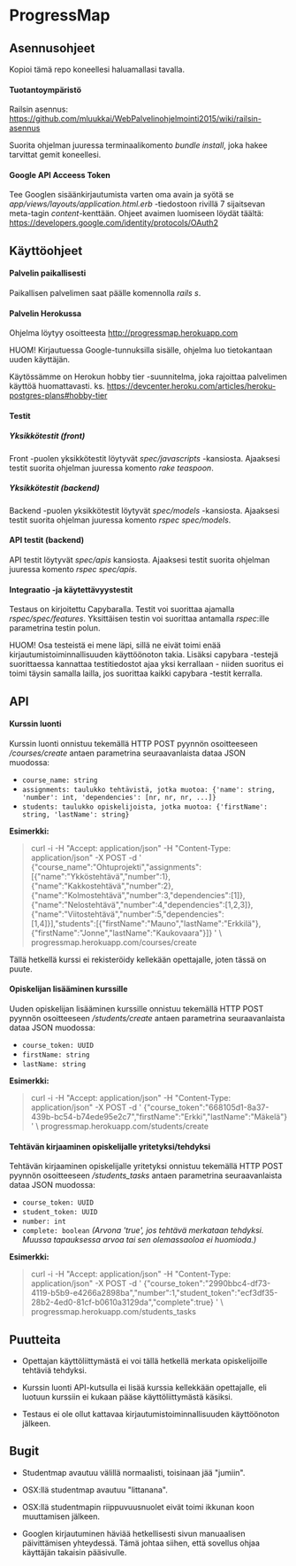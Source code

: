 # ProgressMap

## Asennusohjeet
Kopioi tämä repo koneellesi haluamallasi tavalla.

#### Tuotantoympäristö
Railsin asennus: https://github.com/mluukkai/WebPalvelinohjelmointi2015/wiki/railsin-asennus

Suorita ohjelman juuressa terminaalikomento _bundle install_, joka hakee tarvittat gemit koneellesi.

#### Google API Acceess Token
Tee Googlen sisäänkirjautumista varten oma avain ja syötä se _app/views/layouts/application.html.erb_ -tiedostoon rivillä 7 sijaitsevan meta-tagin _content_-kenttään. Ohjeet avaimen luomiseen löydät täältä: https://developers.google.com/identity/protocols/OAuth2

## Käyttöohjeet
#### Palvelin paikallisesti
Paikallisen palvelimen saat päälle komennolla _rails s_.

#### Palvelin Herokussa
Ohjelma löytyy osoitteesta http://progressmap.herokuapp.com

HUOM! Kirjautuessa Google-tunnuksilla sisälle, ohjelma luo tietokantaan uuden käyttäjän.

Käytössämme on Herokun hobby tier -suunnitelma, joka rajoittaa palvelimen käyttöä huomattavasti. ks. https://devcenter.heroku.com/articles/heroku-postgres-plans#hobby-tier

#### Testit
##### Yksikkötestit (front)
Front -puolen yksikkötestit löytyvät _spec/javascripts_ -kansiosta. Ajaaksesi testit suorita ohjelman juuressa komento _rake teaspoon_.

##### Yksikkötestit (backend)
Backend -puolen yksikkötestit löytyvät _spec/models_ -kansiosta. Ajaaksesi testit suorita ohjelman juuressa komento _rspec spec/models_.

#### API testit (backend)
API testit löytyvät _spec/apis_ kansiosta. Ajaaksesi testit suorita ohjelman juuressa komento _rspec spec/apis_.

#### Integraatio -ja käytettävyystestit
Testaus on kirjoitettu Capybaralla. Testit voi suorittaa ajamalla _rspec/spec/features_. Yksittäisen testin voi suorittaa antamalla _rspec_:ille parametrina testin polun.

HUOM! Osa testeistä ei mene läpi, sillä ne eivät toimi enää kirjautumistoiminnallisuuden käyttöönoton takia. Lisäksi capybara -testejä suorittaessa kannattaa testitiedostot ajaa yksi kerrallaan - niiden suoritus ei toimi täysin samalla lailla, jos suorittaa kaikki capybara -testit kerralla.


## API

#### Kurssin luonti

Kurssin luonti onnistuu tekemällä HTTP POST pyynnön osoitteeseen _/courses/create_ antaen parametrina seuraavanlaista dataa JSON muodossa:

  * `course_name: string`
  * `assignments: taulukko tehtävistä, jotka muotoa: {'name': string, 'number': int, 'dependencies': [nr, nr, nr, ...]}`
  * `students: taulukko opiskelijoista, jotka muotoa: {'firstName': string, 'lastName': string}`

**Esimerkki:**

>curl -i -H "Accept: application/json" -H "Content-Type: application/json" -X POST -d '
>{"course_name":"Ohtuprojekti","assignments":[{"name":"Ykköstehtävä","number":1},{"name":"Kakkostehtävä","number":2},{"name":"Kolmostehtävä","number":3,"dependencies":[1]},{"name":"Nelostehtävä","number":4,"dependencies":[1,2,3]},{"name":"Viitostehtävä","number":5,"dependencies":[1,4]}],"students":[{"firstName":"Mauno","lastName":"Erkkilä"},{"firstName":"Jonne","lastName":"Kaukovaara"}]} ' \ progressmap.herokuapp.com/courses/create

Tällä hetkellä kurssi ei rekisteröidy kellekään opettajalle, joten tässä on puute.

#### Opiskelijan lisääminen kurssille

Uuden opiskelijan lisääminen kurssille onnistuu tekemällä HTTP POST pyynnön osoitteeseen _/students/create_ antaen parametrina seuraavanlaista dataa JSON muodossa:

  * `course_token: UUID`
  * `firstName: string`
  * `lastName: string`

**Esimerkki:**

>curl -i -H "Accept: application/json" -H "Content-Type: application/json" -X POST -d '
>{"course_token":"668105d1-8a37-439b-bc54-b74ede95e2c7","firstName":"Erkki","lastName":"Mäkelä"} ' \ progressmap.herokuapp.com/students/create

#### Tehtävän kirjaaminen opiskelijalle yritetyksi/tehdyksi

Tehtävän kirjaaminen opiskelijalle yritetyksi onnistuu tekemällä HTTP POST pyynnön osoitteeseen _/students_tasks_ antaen parametrina seuraavanlaista dataa JSON muodossa:

  * `course_token: UUID`
  * `student_token: UUID`
  * `number: int`
  * `complete: boolean` _(Arvona 'true', jos tehtävä merkataan tehdyksi. Muussa tapauksessa arvoa tai sen olemassaoloa ei huomioda.)_

**Esimerkki:**

>curl -i -H "Accept: application/json" -H "Content-Type: application/json" -X POST -d '
>{"course_token":"2990bbc4-df73-4119-b5b9-e4266a2898ba","number":1,"student_token":"ecf3df35-28b2-4ed0-81cf-b0610a3129da","complete":true} ' \ progressmap.herokuapp.com/students_tasks

## Puutteita

  * Opettajan käyttöliittymästä ei voi tällä hetkellä merkata opiskelijoille tehtäviä tehdyksi.

  * Kurssin luonti API-kutsulla ei lisää kurssia kellekkään opettajalle, eli luotuun kurssiin ei kukaan pääse käyttöliittymästä käsiksi.

  * Testaus ei ole ollut kattavaa kirjautumistoiminnallisuuden käyttöönoton jälkeen.


## Bugit

  * Studentmap avautuu välillä normaalisti, toisinaan jää "jumiin".

  * OSX:llä studentmap avautuu "littanana".

  * OSX:llä studentmapin riippuvuusnuolet eivät toimi ikkunan koon muuttamisen jälkeen.

  * Googlen kirjautuminen häviää hetkellisesti sivun manuaalisen päivittämisen yhteydessä. Tämä johtaa siihen, että sovellus ohjaa käyttäjän takaisin pääsivulle.
